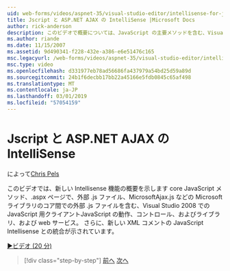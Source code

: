 ```yaml
---
uid: web-forms/videos/aspnet-35/visual-studio-editor/intellisense-for-jscript-and-aspnet-ajax
title: Jscript と ASP.NET AJAX の IntelliSense |Microsoft Docs
author: rick-anderson
description: このビデオで概要については、JavaScript の主要メソッドを含む、Visual Studio 2008 での JavaScript の新しい Intellisense 機能の外部 .js ファイルの i.
ms.author: riande
ms.date: 11/15/2007
ms.assetid: 9d490341-f228-432e-a386-e6e51476c165
msc.legacyurl: /web-forms/videos/aspnet-35/visual-studio-editor/intellisense-for-jscript-and-aspnet-ajax
msc.type: video
ms.openlocfilehash: d331977eb78ad56686fa437979a54bd25d59a89d
ms.sourcegitcommit: 24b1f6decbb17bb22a45166e5fdb0845c65af498
ms.translationtype: MT
ms.contentlocale: ja-JP
ms.lasthandoff: 03/01/2019
ms.locfileid: "57054159"
---
```

<a name="intellisense-for-jscript-and-aspnet-ajax"></a>Jscript と ASP.NET AJAX の IntelliSense
====================
によって[Chris Pels](https://twitter.com/chrispels)

このビデオでは、新しい Intellisense 機能の概要を示します core JavaScript メソッド、.aspx ページで、外部 .js ファイル、MicrosoftAjax.js などの Microsoft ライブラリのコア間での外部 .js ファイルを含む、Visual Studio 2008 での JavaScript 用クライアントJavaScript の動作、コントロール、およびライブラリ、および web サービス。 さらに、新しい XML コメントの JavaScript Intellisense との統合が示されています。

[&#9654;ビデオ (20 分)](https://channel9.msdn.com/Blogs/ASP-NET-Site-Videos/intellisense-for-jscript-and-aspnet-ajax)

> [!div class="step-by-step"]
> [前へ](multi-targeting-support-in-visual-studio-2008.md)
> [次へ](quick-tour-of-the-visual-studio-2008-integrated-development-environment.md)
